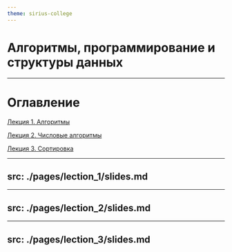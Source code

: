 ```yaml
---
theme: sirius-college
---
```


# Алгоритмы, программирование и структуры данных

---

# Оглавление

<!-- <Toc maxDepth="1" minDepth="1"/> -->

<a href="/DSA_lections/3">Лекция 1. Алгоритмы</a>

<a href="/DSA_lections/24">Лекция 2. Числовые алгоритмы</a>

<a href="/DSA_lections/37">Лекция 3. Сортировка</a>

---
src: ./pages/lection_1/slides.md
---

---
src: ./pages/lection_2/slides.md
---

---
src: ./pages/lection_3/slides.md
---